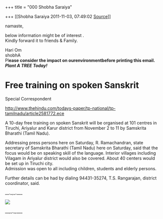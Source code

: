 +++
title = "000 Shobha Saraiya"

+++
[[Shobha Saraiya	2011-11-03, 07:49:02 [Source](https://groups.google.com/g/samskrita/c/7V_j2l9WZqY)]]



namaste,  
  
below information might be of interest .  
Kindly forward it to friends & Family.  
  
Hari Om  
shobhA  
Pl**ease consider the impact on ourenvironmentbefore printing this email. *Plant A TREE Today!***



  

  



# Free training on spoken Sanskrit

Special Correspondent

  
<http://www.thehindu.com/todays-paper/tp-national/tp-tamilnadu/article2581772.ece>  
  

A 10-day free training on spoken Sanskrit will be organised at 101 centres in Tiruchi, Ariyalur and Karur district from November 2 to 11 by Samskrita Bharathi (Tamil Nadu).  
  

Addressing press persons here on Saturday, R. Ramachandran, state secretary of Samskrita Bharathi (Tamil Nadu) here on Saturday, said that the focus would be on speaking skill of the language. Interior villages including Vilagam in Ariyalur district would also be covered. About 40 centers would be set up in Tiruchi city.  
Admission was open to all including children, students and elderly persons.  
  

Further details can be had by dialing 94431-35274, T.S. Rangarajan, district coordinator, said.

  
  

\_\_.\_,\_.\_\_\_

  

![](https://ci6.googleusercontent.com/proxy/5rsAiC3usska1tc-csJx_eCXP3RC7Fdp8a6CBIoHC7AQfDL8t-39YRCxeTM8MchPJkL1AM2P_C1FYzJBn3iDH8jUpS6iEX5ShDM9Y-RWGGbjQ7ZDliFmEZpR880VnISWDcL9l__ySutoPj16VbQ0k3-bIV896XMWKV6NhORjSTzPCMG7wunKxaaeKZ8GLy3Hn2DJvUdEv05d=s0-d-e1-ft#http://geo.yahoo.com/serv?s=97359714/grpId=14653922/grpspId=1705043325/msgId=738/stime=1320225706/nc1=5191953/nc2=5758222/nc3=5028925)  

\_\_,\_.\_,\_\_\_

  
  

  
  

